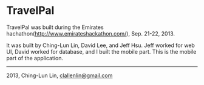 TravelPal
=========
TravelPal was built during the Emirates hachathon(http://www.emirateshackathon.com/), Sep. 21-22, 2013.

It was built by Ching-Lun Lin, David Lee, and Jeff Hsu. Jeff worked for web UI, David worked for database, and I built the mobile part. This is the mobile part of the application.

------
2013, Ching-Lun Lin, clallenlin@gmail.com
